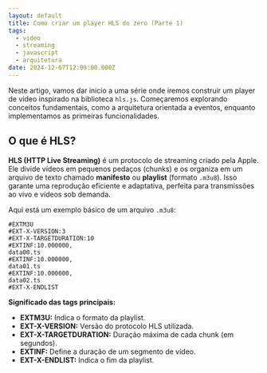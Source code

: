 ```yaml
---
layout: default
title: Como criar um player HLS do zero (Parte 1)
tags:
  - video
  - streaming
  - javascript
  - arquitetura
date: 2024-12-07T12:09:00.000Z
---
```

Neste artigo, vamos dar inicio a uma série onde iremos construir um player de vídeo inspirado na biblioteca `hls.js`. Começaremos explorando conceitos fundamentais, como a arquitetura orientada a eventos, enquanto implementamos as primeiras funcionalidades.

## O que é HLS?

**HLS (HTTP Live Streaming)** é um protocolo de streaming criado pela Apple. Ele divide vídeos em pequenos pedaços (chunks) e os organiza em um arquivo de texto chamado **manifesto** ou **playlist** (formato `.m3u8`). Isso garante uma reprodução eficiente e adaptativa, perfeita para transmissões ao vivo e vídeos sob demanda.

Aqui está um exemplo básico de um arquivo `.m3u8`:

```
#EXTM3U
#EXT-X-VERSION:3
#EXT-X-TARGETDURATION:10
#EXTINF:10.000000,
data00.ts
#EXTINF:10.000000,
data01.ts
#EXTINF:10.000000,
data02.ts
#EXT-X-ENDLIST
```

**Significado das tags principais:**

* **EXTM3U:** Indica o formato da playlist.
* **EXT-X-VERSION:** Versão do protocolo HLS utilizada.
* **EXT-X-TARGETDURATION:** Duração máxima de cada chunk (em segundos).
* **EXTINF:** Define a duração de um segmento de vídeo.
* **EXT-X-ENDLIST:** Indica o fim da playlist.
